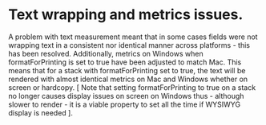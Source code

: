 # Text wrapping and metrics issues.
A problem with text measurement meant that in some cases fields were not wrapping text in a consistent nor identical manner across platforms - this has been resolved.
Additionally, metrics on Windows when formatForPrinting is set to true have been adjusted to match Mac. This means that for a stack with formatForPrinting set to true, the text will be rendered with almost identical metrics on Mac and Windows whether on screen or hardcopy.
[ Note that setting formatForPrinting to true on a stack no longer causes display issues on screen on Windows thus - although slower to render - it is a viable property to set all the time if WYSIWYG display is needed ].
